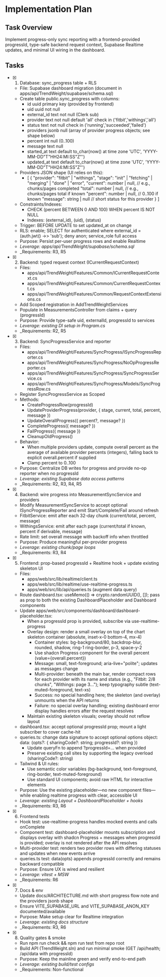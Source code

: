 # Implementation Plan

## Task Overview
Implement progress-only sync reporting with a frontend-provided progressId, type-safe backend request context, Supabase Realtime updates, and minimal UI wiring in the dashboard.

## Tasks

- [x] 1. Database: sync_progress table + RLS
  - File: Supabase dashboard migration (document in apps/api/TrendWeight/supabase/schema.sql)
  - Create table public.sync_progress with columns:
    - id uuid primary key (provided by frontend)
    - uid uuid not null
    - external_id text not null (Clerk sub)
    - provider text not null default 'all' check in ('fitbit','withings','all')
    - status text not null check in ('running','succeeded','failed')
    - providers jsonb null (array of provider progress objects; see shape below)
    - percent int null (0..100)
    - message text null
    - started_at text default to_char(now() at time zone 'UTC', 'YYYY-MM-DD"T"HH24:MI:SS"Z"')
    - updated_at text default to_char(now() at time zone 'UTC', 'YYYY-MM-DD"T"HH24:MI:SS"Z"')
  - Providers JSON shape (UI relies on this):
    - [
      {
        "provider": "fitbit" | "withings",
        "stage": "init" | "fetching" | "merging" | "done" | "error",
        "current": number | null,       // e.g., chunks/pages completed
        "total": number | null,         // e.g., chunks/pages total if known
        "percent": number | null,       // 0..100 if known
        "message": string | null        // short status for this provider
      }
    ]
  - Constraints/Indexes:
    - CHECK (percent BETWEEN 0 AND 100) WHEN percent IS NOT NULL
    - Indexes: (external_id), (uid), (status)
  - Trigger: BEFORE UPDATE to set updated_at on change
  - RLS: enable; SELECT for authenticated where external_id = (auth.jwt() ->> 'sub'); deny anon; service_role full access
  - Purpose: Persist per-user progress rows and enable Realtime
  - _Leverage: apps/api/TrendWeight/supabase/schema.sql_
  - _Requirements: R3, R5

- [x] 2. Backend: typed request context (ICurrentRequestContext)
  - Files: 
    - apps/api/TrendWeight/Features/Common/ICurrentRequestContext.cs
    - apps/api/TrendWeight/Features/Common/CurrentRequestContext.cs
    - apps/api/TrendWeight/Features/Common/RequestContextExtensions.cs
  - Add Scoped registration in AddTrendWeightServices
  - Populate in MeasurementsController from claims + query (progressId)
  - Purpose: Provide type-safe uid, externalId, progressId to services
  - _Leverage: existing DI setup in Program.cs_
  - _Requirements: R2, R5

- [x] 3. Backend: SyncProgressService and reporter
  - Files:
    - apps/api/TrendWeight/Features/SyncProgress/ISyncProgressReporter.cs
    - apps/api/TrendWeight/Features/SyncProgress/NoOpProgressReporter.cs
    - apps/api/TrendWeight/Features/SyncProgress/SyncProgressService.cs
    - apps/api/TrendWeight/Features/SyncProgress/Models/SyncProgressRow.cs
  - Register SyncProgressService as Scoped
  - Methods:
    - CreateProgressRow(progressId)
    - UpdateProviderProgress(provider, { stage, current, total, percent, message })
    - UpdateOverallProgress({ percent?, message? })
    - CompleteProgress({ message? })
    - FailProgress({ message })
    - CleanupOldProgress()
  - Behavior:
    - When multiple providers update, compute overall percent as the average of available provider percents (integers), falling back to explicit overall.percent if supplied
    - Clamp percent to 0..100
  - Purpose: Centralize DB writes for progress and provide no-op reporter when no progressId
  - _Leverage: existing Supabase data access patterns_
  - _Requirements: R2, R3, R4, R5

- [x] 4. Backend: wire progress into MeasurementSyncService and providers
  - Modify MeasurementSyncService to accept optional ISyncProgressReporter and emit Start/Complete/Fail around refresh
  - FitbitService: emit after each 32-day chunk (current/total, percent, message)
  - WithingsService: emit after each page (current/total if known, percent if derivable, message)
  - Rate limit: set overall message with backoff info when throttled
  - Purpose: Produce meaningful per-provider progress
  - _Leverage: existing chunk/page loops_
  - _Requirements: R3, R4

- [x] 5. Frontend: prop-based progressId + Realtime hook + update existing skeleton UI
  - Files:
    - apps/web/src/lib/realtime/client.ts
    - apps/web/src/lib/realtime/use-realtime-progress.ts
    - apps/web/src/lib/api/queries.ts (augment data query)
  - Route dashboard.tsx: useMemo(() => crypto.randomUUID(), []); pass as prop to both the existing DashboardPlaceholder and Dashboard components
  - Update apps/web/src/components/dashboard/dashboard-placeholder.tsx:
    - When a progressId prop is provided, subscribe via use-realtime-progress
    - Overlay design: render a small overlay on top of the chart skeleton container (absolute, inset-x-0 bottom-4, mx-4)
      - Container styles: bg-background/80, backdrop-blur, rounded, shadow, ring-1 ring-border, p-3, space-y-2
      - Use shadcn Progress component for the overall percent (value={overall.percent})
      - Message: small, text-foreground; aria-live="polite"; updates as messages change
      - Multi-provider: beneath the main bar, render compact rows for each provider with its name and status (e.g., "Fitbit: 2/8 chunks", "Withings: page 3…"); keep typography subtle (text-muted-foreground, text-xs)
      - Success: no special handling here; the skeleton (and overlay) unmounts when the API returns
      - Failure: no special overlay handling; existing dashboard error display handles errors after the request resolves
    - Maintain existing skeleton visuals; overlay should not reflow layout
  - dashboard.tsx: accept optional progressId prop; mount a light subscriber to cover cache-hit
  - queries.ts: change data signature to accept optional options object: data: (opts?: { sharingCode?: string; progressId?: string })
    - Update queryFn to append ?progressId=... when provided
    - Preserve existing call sites by supporting the legacy overload (sharingCode?: string)
  - Tailwind & UI rules:
    - Use semantic color variables (bg-background, text-foreground, ring-border, text-muted-foreground)
    - Use standard UI components; avoid raw HTML for interactive elements
  - Purpose: Use the existing placeholder—no new component files—while enabling realtime progress with clear, accessible UI
  - _Leverage: existing Layout + DashboardPlaceholder + hooks_
  - _Requirements: R3, R6

- [x] 6. Frontend tests
  - Hook test: use-realtime-progress handles mocked events and calls onComplete
  - Component test: dashboard-placeholder mounts subscription and displays overlay with shadcn Progress + messages when progressId is provided; overlay is not rendered after the API resolves
  - Multi-provider test: renders two provider rows with differing statuses and updates when new events arrive
  - queries.ts test: data(opts) appends progressId correctly and remains backward compatible
  - Purpose: Ensure UX is wired and resilient
  - _Leverage: vitest + MSW_
  - _Requirements: R6

- [x] 7. Docs & env
  - Update docs/ARCHITECTURE.md with short progress flow note and the providers jsonb shape
  - Ensure VITE_SUPABASE_URL and VITE_SUPABASE_ANON_KEY documented/available
  - Purpose: Make setup clear for Realtime integration
  - _Leverage: existing docs structure_
  - _Requirements: R3, R6

- [x] 8. Quality gates & smoke
  - Run npm run check && npm run test from repo root
  - Build API (TrendWeight.sln) and run minimal smoke (GET /api/health; /api/data with progressId)
  - Purpose: Keep the mainline green and verify end-to-end path
  - _Leverage: existing build/test configs_
  - _Requirements: Non-functional
